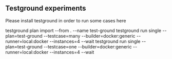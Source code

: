 Testground experiments 
---

Please install testground in order to run some cases here

testground plan import --from . --name test-ground
testground run single --plan=test-ground --testcase=many --builder=docker:generic --runner=local:docker --instances=4 --wait 
testground run single --plan=test-ground --testcase=one --builder=docker:generic --runner=local:docker --instances=4 --wait 